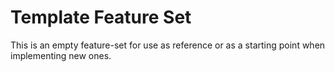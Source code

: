 # Template Feature Set

This is an empty feature-set for use as reference or as a starting point when
implementing new ones.

